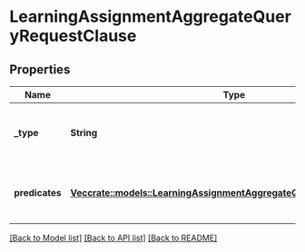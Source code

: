 # LearningAssignmentAggregateQueryRequestClause

## Properties

Name | Type | Description | Notes
------------ | ------------- | ------------- | -------------
**_type** | **String** | The logic used to combine the predicates | 
**predicates** | [**Vec<crate::models::LearningAssignmentAggregateQueryRequestPredicate>**](LearningAssignmentAggregateQueryRequestPredicate.md) | The list of predicates used to filter the data | 

[[Back to Model list]](../README.md#documentation-for-models) [[Back to API list]](../README.md#documentation-for-api-endpoints) [[Back to README]](../README.md)


